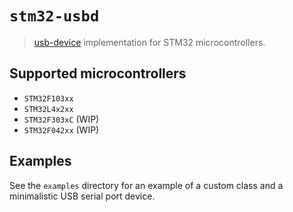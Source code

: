 # `stm32-usbd`

> [usb-device](https://github.com/mvirkkunen/usb-device) implementation for STM32
microcontrollers.

## Supported microcontrollers

* `STM32F103xx`
* `STM32L4x2xx`
* `STM32F303xC` (WIP)
* `STM32F042xx` (WIP)

## Examples

See the `examples` directory for an example of a custom class and a minimalistic USB serial port device.

